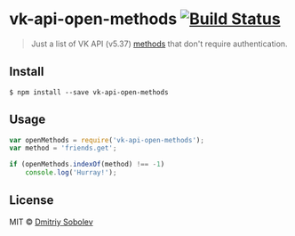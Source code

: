 # vk-api-open-methods [![Build Status](https://travis-ci.org/dsblv/vk-api-open-methods.svg?branch=master)](https://travis-ci.org/dsblv/vk-api-open-methods)

> Just a list of VK API (v5.37) [methods](http://vk.com/dev/methods) that don't require authentication.


## Install

```
$ npm install --save vk-api-open-methods
```


## Usage

```js
var openMethods = require('vk-api-open-methods');
var method = 'friends.get';

if (openMethods.indexOf(method) !== -1)
	console.log('Hurray!');
```


## License

MIT © [Dmitriy Sobolev](http://vk.com/sobo13v)
